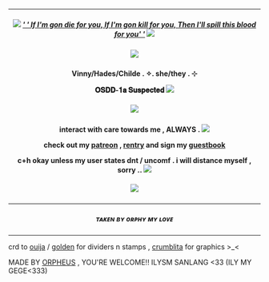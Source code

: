 ***
<h5 align="center">
  
<img src="https://goldenkamuy.crd.co/assets/images/gallery24/3c09289e.gif?v=53e72adc"/> [' ' If I'm gon die for you, If I'm gon kill for you, Then I'll spill this blood for you' '](https://open.spotify.com/track/5W3Mi5lW7CIr3eTj1cc69p?si=5094d96e239646a4) <img src="https://goldenkamuy.crd.co/assets/images/gallery24/3c09289e.gif?v=53e72adc"/>
<h5 align="center">
<img src="https://goldenkamuy.crd.co/assets/images/gallery06/5b97b1bb.png?v=53e72adc"/>
</h5>  

<h4 align="center">
Vinny/Hades/Childe . ✧. she/they . ⊹ 
  
𝐎𝐒𝐃𝐃-𝟏𝐚 𝐒𝐮𝐬𝐩𝐞𝐜𝐭𝐞𝐝 <img src="https://goldenkamuy.crd.co/assets/images/gallery24/7601a57c.gif?v=53e72adc"/> 
</h4> 
<h5 align="center">
<img src="https://media.discordapp.net/attachments/1211132431906902027/1214246370026725406/image.png?ex=65f86a0e&is=65e5f50e&hm=1d2b97c8c8c429203d80e5a14ea5383fb9e2f5bad36359d72c29ee09c788726e&=&format=webp&quality=lossless&width=676&height=676"/>
</h5>  
<h4 align="center">

interact with care towards me , ALWAYS . <img src="https://goldenkamuy.crd.co/assets/images/gallery24/231aad5d.gif?v=53e72adc"/>

check out my [patreon](https://patreon.com/villyth) , [rentry](https://rentry.co/Keqingxuan) and sign my [guestbook](https://villyth.123guestbook.com/)

c+h okay unless my user states dnt / uncomf . i will distance myself , sorry .. <img src="https://goldenkamuy.crd.co/assets/images/gallery24/3d233f56.gif?v=53e72adc"/>
</h4> 

<h5 align="center">
<img src="https://goldenkamuy.crd.co/assets/images/gallery06/5b97b1bb.png?v=53e72adc"/>
</h5>  

***
<h5 align="center">
ᴛᴀᴋᴇɴ ʙʏ ᴏʀᴘʜʏ ᴍʏ ʟᴏᴠᴇ
</h5>

***

crd to [ouija](https://ouija.crd.co/#) / [golden](https://goldenkamuy.crd.co/#small) for dividers n stamps , [crumblita](https://www.tumblr.com/crumblita) for graphics >_<

MADE BY [ORPHEUS](https://github.com/Ovrpheus) , YOU'RE WELCOME!! ILYSM SANLANG <33 (ILY MY GEGE<333)
